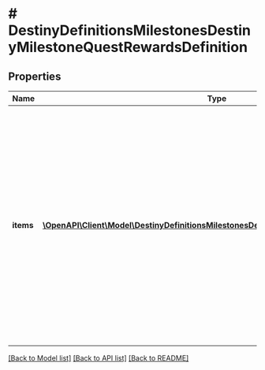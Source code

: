 # # DestinyDefinitionsMilestonesDestinyMilestoneQuestRewardsDefinition

## Properties

Name | Type | Description | Notes
------------ | ------------- | ------------- | -------------
**items** | [**\OpenAPI\Client\Model\DestinyDefinitionsMilestonesDestinyMilestoneQuestRewardItem[]**](DestinyDefinitionsMilestonesDestinyMilestoneQuestRewardItem.md) | The items that represent your reward for completing the quest.  Be warned, these could be \&quot;dummy\&quot; items: items that are only used to render a good-looking in-game tooltip, but aren&#39;t the actual items themselves.  For instance, when experience is given there&#39;s often a dummy item representing \&quot;experience\&quot;, with quantity being the amount of experience you got. We don&#39;t have a programmatic association between those and whatever Progression is actually getting that experience... yet. | [optional]

[[Back to Model list]](../../README.md#models) [[Back to API list]](../../README.md#endpoints) [[Back to README]](../../README.md)
